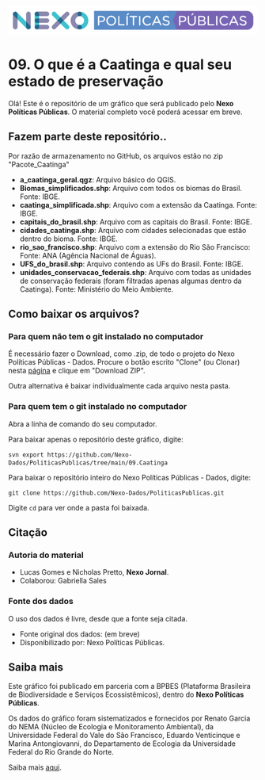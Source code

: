 <img src='https://github.com/Nexo-Dados/PoliticasPublicas/blob/main/nexopp_logofull-cor2.png'>

# 09. O que é a Caatinga e qual seu estado de preservação

Olá! Este é o repositório de um gráfico que será publicado pelo **Nexo Políticas Públicas**. O material completo você poderá acessar em breve.

## Fazem parte deste repositório..

Por razão de armazenamento no GitHub, os arquivos estão no zip "Pacote_Caatinga"

* **a_caatinga_geral.qgz**: Arquivo básico do QGIS.
* **Biomas_simplificados.shp**: Arquivo com todos os biomas do Brasil. Fonte: IBGE.
* **caatinga_simplificada.shp**: Arquivo com a extensão da Caatinga. Fonte: IBGE.
* **capitais_do_brasil.shp**: Arquivo com as capitais do Brasil. Fonte: IBGE.
* **cidades_caatinga.shp**: Arquivo com cidades selecionadas que estão dentro do bioma. Fonte: IBGE.
* **rio_sao_francisco.shp**: Arquivo com a extensão do Rio São Francisco: Fonte: ANA (Agência Nacional de Águas).
* **UFS_do_brasil.shp**: Arquivo contendo as UFs do Brasil. Fonte: IBGE.
* **unidades_conservacao_federais.shp**: Arquivo com todas as unidades de conservação federais (foram filtradas apenas algumas dentro da Caatinga). Fonte: Ministério do Meio Ambiente.


## Como baixar os arquivos?

### Para quem não tem o git instalado no computador

É necessário fazer o Download, como .zip, de todo o projeto do Nexo Políticas Públicas - Dados. Procure o botão escrito "Clone" (ou Clonar) nesta [página](https://github.com/Nexo-Dados/PoliticasPublicas) e clique em "Download ZIP".

Outra alternativa é baixar individualmente cada arquivo nesta pasta.

### Para quem tem o git instalado no computador


Abra a linha de comando do seu computador.

Para baixar apenas o repositório deste gráfico, digite:

```
svn export https://github.com/Nexo-Dados/PoliticasPublicas/tree/main/09.Caatinga
```

Para baixar o repositório inteiro do Nexo Políticas Públicas - Dados, digite:

```
git clone https://github.com/Nexo-Dados/PoliticasPublicas.git
```

Digite `cd` para ver onde a pasta foi baixada.

## Citação

### Autoria do material

* Lucas Gomes e Nicholas Pretto, **Nexo Jornal**.
* Colaborou: Gabriella Sales

### Fonte dos dados

O uso dos dados é livre, desde que a fonte seja citada.

* Fonte original dos dados: (em breve)
* Disponibilizado por: Nexo Políticas Públicas.

## Saiba mais

Este gráfico foi publicado em parceria com a BPBES (Plataforma Brasileira de Biodiversidade e Serviços Ecossistêmicos), dentro do **Nexo Políticas Públicas**. 

Os dados do gráfico foram sistematizados e fornecidos por Renato Garcia do NEMA (Núcleo de Ecologia e Monitoramento Ambiental), da Universidade Federal do Vale do São Francisco, Eduardo Venticinque e Marina Antongiovanni, do Departamento de Ecologia da Universidade Federal do Rio Grande do Norte.

Saiba mais [aqui](https://pp.nexojornal.com.br/sobre/Sobre-o-Nexo-Pol%C3%ADticas-P%C3%BAblicas).
